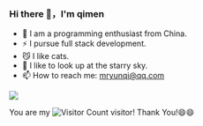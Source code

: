 ### Hi there 👋，I'm qimen

- 🌱 I am a programming enthusiast from China.
- ⚡ I pursue full stack development.
- 😼 I like cats.
- 🔭 I like to look up at the starry sky.
- 📫 How to reach me: mryunqi@qq.com

![](https://github-readme-stats.vercel.app/api?username=lvyunqi&show_icons=true&theme=synthwave)

You are my ![Visitor Count](https://profile-counter.glitch.me/lvyunqi/count.svg) visitor! Thank You!😄😄

<!--
**lvyunqi/lvyunqi** is a ✨ _special_ ✨ repository because its `README.md` (this file) appears on your GitHub profile.

Here are some ideas to get you started:

- 🔭 I’m currently working on ...
- 🌱 I’m currently learning ...
- 👯 I’m looking to collaborate on ...
- 🤔 I’m looking for help with ...
- 💬 Ask me about ...
- 📫 How to reach me: ...
- 😄 Pronouns: ...
- ⚡ Fun fact: ...
-->
